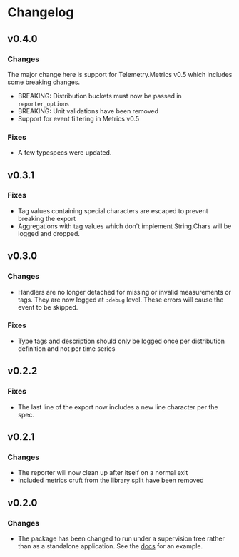 # Changelog

## v0.4.0

### Changes

The major change here is support for Telemetry.Metrics v0.5 which includes some breaking
changes.

  * BREAKING: Distribution buckets must now be passed in `reporter_options`
  * BREAKING: Unit validations have been removed
  * Support for event filtering in Metrics v0.5

### Fixes

  * A few typespecs were updated.

## v0.3.1

### Fixes

  * Tag values containing special characters are escaped to prevent breaking the export
  * Aggregations with tag values which don't implement String.Chars will be logged
    and dropped.

## v0.3.0

### Changes

  * Handlers are no longer detached for missing or invalid measurements or tags.
    They are now logged at `:debug` level. These errors will cause the event to
    be skipped.

### Fixes

  * Type tags and description should only be logged once per distribution definition
    and not per time series

## v0.2.2

### Fixes

  * The last line of the export now includes a new line character per the spec.
  
## v0.2.1

### Changes

  * The reporter will now clean up after itself on a normal exit
  * Included metrics cruft from the library split have been removed

## v0.2.0

### Changes

  * The package has been changed to run under a supervision tree rather than as
  a standalone application. See the [docs](https://hexdocs.pm/telemetry_metrics_prometheus_core/TelemetryMetricsPrometheus.Core.html#start_link/1) for an example.

